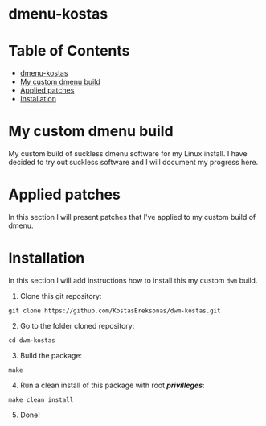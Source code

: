 # dmenu-kostas

Table of Contents
=================
* [dmenu-kostas](#dmenu-kostas)
* [My custom dmenu build](#My-custom-dmenu-build)
* [Applied patches](#Applied-patches)
* [Installation](#Installation)

# My custom dmenu build

My custom build of suckless dmenu software for my Linux install. I have decided to try out suckless software and I will document my progress here.

# Applied patches

In this section I will present patches that I've applied to my custom build of dmenu.

# Installation

In this section I will add instructions how to install this my custom `dwm` build.

1. Clone this git repository:

`git clone https://github.com/KostasEreksonas/dwm-kostas.git`

2. Go to the folder cloned repository:

`cd dwm-kostas`

3. Build the package:

`make`

4. Run a clean install of this package with root ***privilleges***:

`make clean install`

5. Done!

